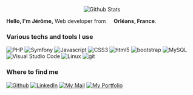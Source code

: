 <p align="center">
  <!-- <img src="img/photo-cv.jpg" alt="Jérôme Ollivier Back-end Developper" height="200" style="margin-right: 50px"/> -->
  <img src="https://github-readme-stats.vercel.app/api?username=Spirecool&show_icons=true&theme=graywhite" alt="Github Stats" />
</p>
<p>
  <strong>Hello, I'm Jérôme,</strong> Web developer from <img src="https://cdn-icons-png.flaticon.com/512/197/197560.png" width="13"/> <b>Orléans, France</b>.
</p>
<h3>Various techs and tools I use</h3>
<p>
  <img alt="PHP" src="https://img.shields.io/badge/-PHP-858EB8?style=flat-square&logo=php&logoColor=white" />
  <img alt="Symfony" src="https://img.shields.io/badge/-Symfony-white?style=flat-square&logo=Symfony&logoColor=black" />
  <img alt="Javascript" src="https://img.shields.io/badge/-JavaScript-%23F7DF1C?style=flat-square&logo=javascript&logoColor=000000&labelColor=%23F7DF1C&color=%23FFCE5A" />
  <img alt="CSS3" src="https://img.shields.io/badge/-CSS3-1572B6?style=flat-square&logo=css3" />
  <img alt="html5" src="https://img.shields.io/badge/-HTML5-E34F26?style=flat-square&logo=html5&logoColor=white" />
  <img alt="bootstrap" src="https://img.shields.io/badge/-Bootstrap-563D7C?style=flat-square&logo=bootstrap" />
  <img alt="MySQL" src="https://img.shields.io/badge/-MySQL-42759C?style=flat-square&logo=MySQL&logoColor=white" />
  <img alt="Visual Studio Code" src="https://img.shields.io/badge/-Visual Studio Code-rgb(77,172,237)?style=flat-square&logo=Visual Studio Code&logoColor=white" />
  <img alt="Linux" src="https://img.shields.io/badge/-Linux-black?style=flat-square&logo=linux&logoColor=white" />
  <img alt="git" src="https://img.shields.io/badge/-Git-F05032?style=flat-square&logo=git&logoColor=white" />
</p>
  <h3>Where to find me</h3>
<p>
  <a href="https://github.com/Spirecool" target="_blank"><img alt="Github" src="https://img.shields.io/badge/GitHub-%2312100E.svg?&style=for-the-badge&logo=Github&logoColor=white" /></a>  
  <a href="https://www.linkedin.com/in/jerome-ollivier/" target="_blank"><img alt="LinkedIn" src="https://img.shields.io/badge/linkedin-%230077B5.svg?&style=for-the-badge&logo=linkedin&logoColor=white" /></a>
  <a href="mailto:hello@jerome-freelance.com" target="_blank"><img alt="My Mail" src="https://img.shields.io/badge/my mail-orange.svg?&style=for-the-badge&logo=portfolio&logoColor=red" /></a>
  <a href="https://www.jerome-freelance.com" target="_blank"><img alt="My Portfolio" src="https://img.shields.io/badge/my portfolio-green.svg?&style=for-the-badge&logo=portfolio&logoColor=white" /></a>
</p>
